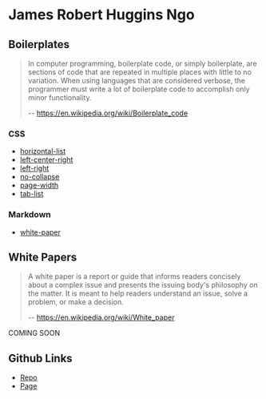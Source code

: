 # James Robert Huggins Ngo

## Boilerplates

> In computer programming, boilerplate code, or simply boilerplate, are sections of code that are repeated in multiple places with little to no variation. When using languages that are considered verbose, the programmer must write a lot of boilerplate code to accomplish only minor functionality.
>
> -- https://en.wikipedia.org/wiki/Boilerplate_code

### CSS

- [horizontal-list](https://jamesroberthugginsngo.github.io/horizontal-list/)
- [left-center-right](https://jamesroberthugginsngo.github.io/left-center-right/)
- [left-right](https://jamesroberthugginsngo.github.io/left-right/)
- [no-collapse](https://jamesroberthugginsngo.github.io/no-collapse/)
- [page-width](https://jamesroberthugginsngo.github.io/page-width/)
- [tab-list](https://jamesroberthugginsngo.github.io/tab-list/)

### Markdown

- [white-paper](documents/white-paper.md)

## White Papers

> A white paper is a report or guide that informs readers concisely about a complex issue and presents the issuing body's philosophy on the matter. It is meant to help readers understand an issue, solve a problem, or make a decision.
>
> -- https://en.wikipedia.org/wiki/White_paper

COMING SOON

## Github Links

- [Repo](https://github.com/JamesRobertHugginsNgo/JamesRobertHugginsNgo.github.io)
- [Page](https://jamesroberthugginsngo.github.io)
